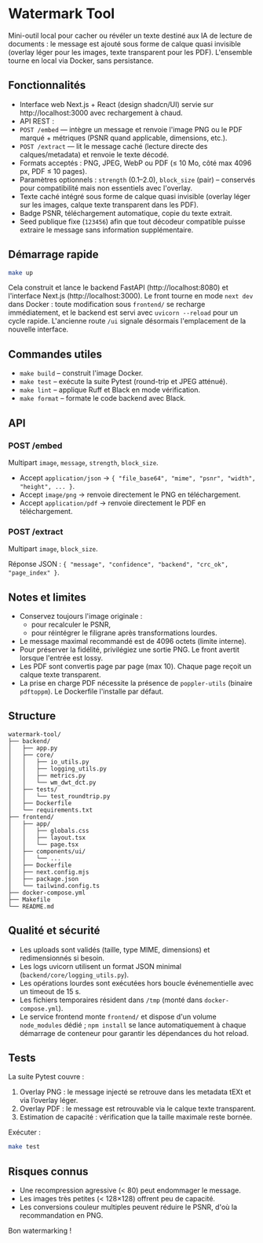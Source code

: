 # Watermark Tool

Mini-outil local pour cacher ou révéler un texte destiné aux IA de lecture de documents : le message est ajouté sous forme de calque quasi invisible (overlay léger pour les images, texte transparent pour les PDF). L'ensemble tourne en local via Docker, sans persistance.

## Fonctionnalités

- Interface web Next.js + React (design shadcn/UI) servie sur http://localhost:3000 avec rechargement à chaud.
- API REST :
- `POST /embed` — intègre un message et renvoie l'image PNG ou le PDF marqué + métriques (PSNR quand applicable, dimensions, etc.).
- `POST /extract` — lit le message caché (lecture directe des calques/metadata) et renvoie le texte décodé.
- Formats acceptés : PNG, JPEG, WebP ou PDF (≤ 10 Mo, côté max 4096 px, PDF ≤ 10 pages).
- Paramètres optionnels : `strength` (0.1–2.0), `block_size` (pair) – conservés pour compatibilité mais non essentiels avec l'overlay.
- Texte caché intégré sous forme de calque quasi invisible (overlay léger sur les images, calque texte transparent dans les PDF).
- Badge PSNR, téléchargement automatique, copie du texte extrait.
- Seed publique fixe (`123456`) afin que tout décodeur compatible puisse extraire le message sans information supplémentaire.

## Démarrage rapide

```bash
make up
```

Cela construit et lance le backend FastAPI (http://localhost:8080) et l'interface Next.js (http://localhost:3000). Le front tourne en mode `next dev` dans Docker : toute modification sous `frontend/` se recharge immédiatement, et le backend est servi avec `uvicorn --reload` pour un cycle rapide. L'ancienne route `/ui` signale désormais l'emplacement de la nouvelle interface.

## Commandes utiles

- `make build` – construit l'image Docker.
- `make test` – exécute la suite Pytest (round-trip et JPEG atténué).
- `make lint` – applique Ruff et Black en mode vérification.
- `make format` – formate le code backend avec Black.

## API

### POST /embed

Multipart `image`, `message`, `strength`, `block_size`.

- Accept `application/json` → `{ "file_base64", "mime", "psnr", "width", "height", ... }`.
- Accept `image/png` → renvoie directement le PNG en téléchargement.
- Accept `application/pdf` → renvoie directement le PDF en téléchargement.

### POST /extract

Multipart `image`, `block_size`.

Réponse JSON : `{ "message", "confidence", "backend", "crc_ok", "page_index" }`.

## Notes et limites

- Conservez toujours l'image originale :
  - pour recalculer le PSNR,
  - pour réintégrer le filigrane après transformations lourdes.
- Le message maximal recommandé est de 4096 octets (limite interne).
- Pour préserver la fidélité, privilégiez une sortie PNG. Le front avertit lorsque l'entrée est lossy.
- Les PDF sont convertis page par page (max 10). Chaque page reçoit un calque texte transparent.
- La prise en charge PDF nécessite la présence de `poppler-utils` (binaire `pdftoppm`). Le Dockerfile l'installe par défaut.

## Structure

```
watermark-tool/
├── backend/
│   ├── app.py
│   ├── core/
│   │   ├── io_utils.py
│   │   ├── logging_utils.py
│   │   ├── metrics.py
│   │   └── wm_dwt_dct.py
│   ├── tests/
│   │   └── test_roundtrip.py
│   ├── Dockerfile
│   └── requirements.txt
├── frontend/
│   ├── app/
│   │   ├── globals.css
│   │   ├── layout.tsx
│   │   └── page.tsx
│   ├── components/ui/
│   │   └── ...
│   ├── Dockerfile
│   ├── next.config.mjs
│   ├── package.json
│   └── tailwind.config.ts
├── docker-compose.yml
├── Makefile
└── README.md
```

## Qualité et sécurité

- Les uploads sont validés (taille, type MIME, dimensions) et redimensionnés si besoin.
- Les logs uvicorn utilisent un format JSON minimal (`backend/core/logging_utils.py`).
- Les opérations lourdes sont exécutées hors boucle événementielle avec un timeout de 15 s.
- Les fichiers temporaires résident dans `/tmp` (monté dans `docker-compose.yml`).
- Le service frontend monte `frontend/` et dispose d'un volume `node_modules` dédié ; `npm install` se lance automatiquement à chaque démarrage de conteneur pour garantir les dépendances du hot reload.

## Tests

La suite Pytest couvre :

1. Overlay PNG : le message injecté se retrouve dans les metadata tEXt et via l’overlay léger.
2. Overlay PDF : le message est retrouvable via le calque texte transparent.
3. Estimation de capacité : vérification que la taille maximale reste bornée.

Exécuter :

```bash
make test
```

## Risques connus

- Une recompression agressive (< 80) peut endommager le message.
- Les images très petites (< 128×128) offrent peu de capacité.
- Les conversions couleur multiples peuvent réduire le PSNR, d'où la recommandation en PNG.

Bon watermarking !

